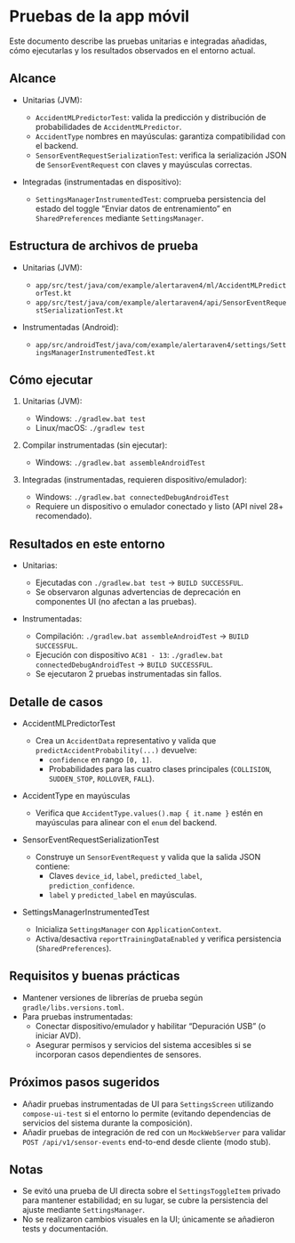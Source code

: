# Pruebas de la app móvil

Este documento describe las pruebas unitarias e integradas añadidas, cómo ejecutarlas y los resultados observados en el entorno actual.

## Alcance

- Unitarias (JVM):
  - `AccidentMLPredictorTest`: valida la predicción y distribución de probabilidades de `AccidentMLPredictor`.
  - `AccidentType` nombres en mayúsculas: garantiza compatibilidad con el backend.
  - `SensorEventRequestSerializationTest`: verifica la serialización JSON de `SensorEventRequest` con claves y mayúsculas correctas.

- Integradas (instrumentadas en dispositivo):
  - `SettingsManagerInstrumentedTest`: comprueba persistencia del estado del toggle “Enviar datos de entrenamiento” en `SharedPreferences` mediante `SettingsManager`.

## Estructura de archivos de prueba

- Unitarias (JVM):
  - `app/src/test/java/com/example/alertaraven4/ml/AccidentMLPredictorTest.kt`
  - `app/src/test/java/com/example/alertaraven4/api/SensorEventRequestSerializationTest.kt`

- Instrumentadas (Android):
  - `app/src/androidTest/java/com/example/alertaraven4/settings/SettingsManagerInstrumentedTest.kt`

## Cómo ejecutar

1) Unitarias (JVM):
   - Windows: `./gradlew.bat test`
   - Linux/macOS: `./gradlew test`

2) Compilar instrumentadas (sin ejecutar):
   - Windows: `./gradlew.bat assembleAndroidTest`

3) Integradas (instrumentadas, requieren dispositivo/emulador):
   - Windows: `./gradlew.bat connectedDebugAndroidTest`
   - Requiere un dispositivo o emulador conectado y listo (API nivel 28+ recomendado).

## Resultados en este entorno

- Unitarias:
  - Ejecutadas con `./gradlew.bat test` → `BUILD SUCCESSFUL`.
  - Se observaron algunas advertencias de deprecación en componentes UI (no afectan a las pruebas).

- Instrumentadas:
  - Compilación: `./gradlew.bat assembleAndroidTest` → `BUILD SUCCESSFUL`.
  - Ejecución con dispositivo `AC81 - 13`: `./gradlew.bat connectedDebugAndroidTest` → `BUILD SUCCESSFUL`.
  - Se ejecutaron 2 pruebas instrumentadas sin fallos.

## Detalle de casos

- AccidentMLPredictorTest
  - Crea un `AccidentData` representativo y valida que `predictAccidentProbability(...)` devuelve:
    - `confidence` en rango `[0, 1]`.
    - Probabilidades para las cuatro clases principales (`COLLISION`, `SUDDEN_STOP`, `ROLLOVER`, `FALL`).

- AccidentType en mayúsculas
  - Verifica que `AccidentType.values().map { it.name }` estén en mayúsculas para alinear con el `enum` del backend.

- SensorEventRequestSerializationTest
  - Construye un `SensorEventRequest` y valida que la salida JSON contiene:
    - Claves `device_id`, `label`, `predicted_label`, `prediction_confidence`.
    - `label` y `predicted_label` en mayúsculas.

- SettingsManagerInstrumentedTest
  - Inicializa `SettingsManager` con `ApplicationContext`.
  - Activa/desactiva `reportTrainingDataEnabled` y verifica persistencia (`SharedPreferences`).

## Requisitos y buenas prácticas

- Mantener versiones de librerías de prueba según `gradle/libs.versions.toml`.
- Para pruebas instrumentadas:
  - Conectar dispositivo/emulador y habilitar “Depuración USB” (o iniciar AVD).
  - Asegurar permisos y servicios del sistema accesibles si se incorporan casos dependientes de sensores.

## Próximos pasos sugeridos

- Añadir pruebas instrumentadas de UI para `SettingsScreen` utilizando `compose-ui-test` si el entorno lo permite (evitando dependencias de servicios del sistema durante la composición).
- Añadir pruebas de integración de red con un `MockWebServer` para validar `POST /api/v1/sensor-events` end-to-end desde cliente (modo stub).

## Notas

- Se evitó una prueba de UI directa sobre el `SettingsToggleItem` privado para mantener estabilidad; en su lugar, se cubre la persistencia del ajuste mediante `SettingsManager`.
- No se realizaron cambios visuales en la UI; únicamente se añadieron tests y documentación.